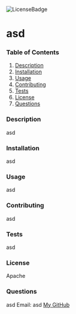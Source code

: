 ![LicenseBadge](https://img.shields.io/badge/License-Apache-blue)
# asd

### Table of Contents
1. [Description](#description)
2. [Installation](#installation)
3. [Usage](#usage)
4. [Contributing](#contributing)
5. [Tests](#tests)
6. [License](#license)
7. [Questions](#questions)


### Description
asd

### Installation
asd

### Usage
asd

### Contributing
asd

### Tests
asd

### License
Apache

### Questions
asd
Email: asd
[My GitHub](https://github.com/asd)